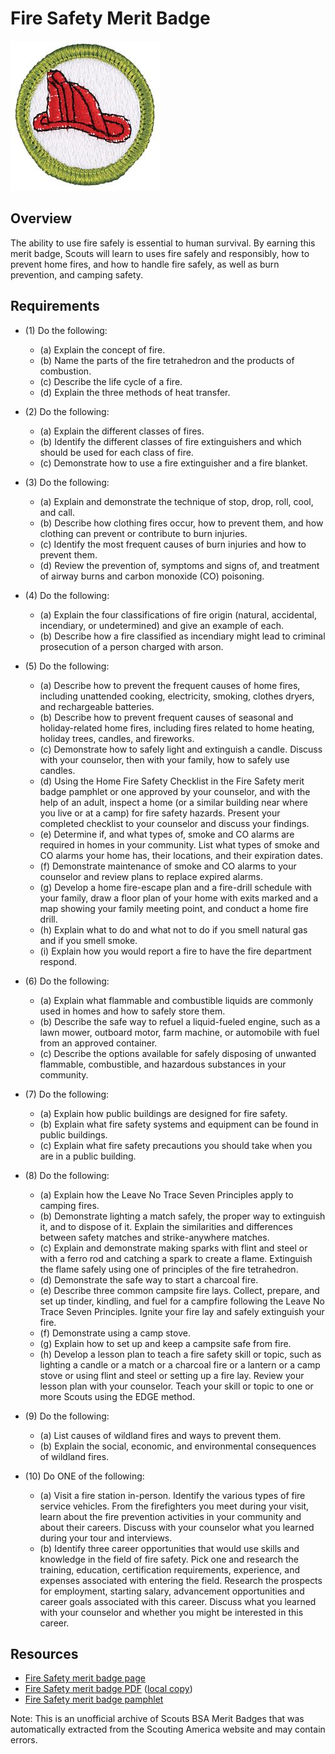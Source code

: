 

# Fire Safety Merit Badge

![Fire Safety Merit Badge](images/fire-safety-merit-badge.jpg)

## Overview



The ability to use fire safely is essential to human survival. By earning this merit badge, Scouts will learn to uses fire safely and responsibly, how to prevent home fires, and how to handle fire safely, as well as burn prevention, and camping safety.

## Requirements

* (1) Do the following:
    * (a) Explain the concept of fire.
    * (b) Name the parts of the fire tetrahedron and the products of combustion.
    * (c) Describe the life cycle of a fire.
    * (d) Explain the three methods of heat transfer.


* (2) Do the following:
    * (a) Explain the different classes of fires.
    * (b) Identify the different classes of fire extinguishers and which should be used for each class of fire.
    * (c) Demonstrate how to use a fire extinguisher and a fire blanket.


* (3) Do the following:
    * (a) Explain and demonstrate the technique of stop, drop, roll, cool, and call.
    * (b) Describe how clothing fires occur, how to prevent them, and how clothing can prevent or contribute to burn injuries.
    * (c) Identify the most frequent causes of burn injuries and how to prevent them.
    * (d) Review the prevention of, symptoms and signs of, and treatment of airway burns and carbon monoxide (CO) poisoning.


* (4) Do the following:
    * (a) Explain the four classifications of fire origin (natural, accidental, incendiary, or undetermined) and give an example of each.
    * (b) Describe how a fire classified as incendiary might lead to criminal prosecution of a person charged with arson.


* (5) Do the following:
    * (a) Describe how to prevent the frequent causes of home fires, including unattended cooking, electricity, smoking, clothes dryers, and rechargeable batteries.
    * (b) Describe how to prevent frequent causes of seasonal and holiday-related home fires, including fires related to home heating, holiday trees, candles, and fireworks.
    * (c) Demonstrate how to safely light and extinguish a candle. Discuss with your counselor, then with your family, how to safely use candles.
    * (d) Using the Home Fire Safety Checklist in the Fire Safety merit badge pamphlet or one approved by your counselor, and with the help of an adult, inspect a home (or a similar building near where you live or at a camp) for fire safety hazards. Present your completed checklist to your counselor and discuss your findings.
    * (e) Determine if, and what types of, smoke and CO alarms are required in homes in your community. List what types of smoke and CO alarms your home has, their locations, and their expiration dates.
    * (f) Demonstrate maintenance of smoke and CO alarms to your counselor and review plans to replace expired alarms.
    * (g) Develop a home fire-escape plan and a fire-drill schedule with your family, draw a floor plan of your home with exits marked and a map showing your family meeting point, and conduct a home fire drill.
    * (h) Explain what to do and what not to do if you smell natural gas and if you smell smoke.
    * (i) Explain how you would report a fire to have the fire department respond.


* (6) Do the following:
    * (a) Explain what flammable and combustible liquids are commonly used in homes and how to safely store them.
    * (b) Describe the safe way to refuel a liquid-fueled engine, such as a lawn mower, outboard motor, farm machine, or automobile with fuel from an approved container.
    * (c) Describe the options available for safely disposing of unwanted flammable, combustible, and hazardous substances in your community.


* (7) Do the following:
    * (a) Explain how public buildings are designed for fire safety.
    * (b) Explain what fire safety systems and equipment can be found in public buildings.
    * (c) Explain what fire safety precautions you should take when you are in a public building.


* (8) Do the following:
    * (a) Explain how the Leave No Trace Seven Principles apply to camping fires.
    * (b) Demonstrate lighting a match safely, the proper way to extinguish it, and to dispose of it. Explain the similarities and differences between safety matches and strike-anywhere matches.
    * (c) Explain and demonstrate making sparks with flint and steel or with a ferro rod and catching a spark to create a flame. Extinguish the flame safely using one of principles of the fire tetrahedron.
    * (d) Demonstrate the safe way to start a charcoal fire.
    * (e) Describe three common campsite fire lays. Collect, prepare, and set up tinder, kindling, and fuel for a campfire following the Leave No Trace Seven Principles. Ignite your fire lay and safely extinguish your fire.
    * (f) Demonstrate using a camp stove.
    * (g) Explain how to set up and keep a campsite safe from fire.
    * (h) Develop a lesson plan to teach a fire safety skill or topic, such as lighting a candle or a match or a charcoal fire or a lantern or a camp stove or using flint and steel or setting up a fire lay. Review your lesson plan with your counselor. Teach your skill or topic to one or more Scouts using the EDGE method.


* (9) Do the following:
    * (a) List causes of wildland fires and ways to prevent them.
    * (b) Explain the social, economic, and environmental consequences of wildland fires.


* (10) Do ONE of the following:
    * (a) Visit a fire station in-person. Identify the various types of fire service vehicles. From the firefighters you meet during your visit, learn about the fire prevention activities in your community and about their careers. Discuss with your counselor what you learned during your tour and interviews.
    * (b) Identify three career opportunities that would use skills and knowledge in the field of fire safety. Pick one and research the training, education, certification requirements, experience, and expenses associated with entering the field. Research the prospects for employment, starting salary, advancement opportunities and career goals associated with this career. Discuss what you learned with your counselor and whether you might be interested in this career.




## Resources

- [Fire Safety merit badge page](https://www.scouting.org/merit-badges/fire-safety/)
- [Fire Safety merit badge PDF](https://filestore.scouting.org/filestore/Merit_Badge_ReqandRes/Pamphlets/FireSafety_2024.pdf) ([local copy](files/fire-safety-merit-badge.pdf))
- [Fire Safety merit badge pamphlet](https://www.scoutshop.org/fire-safety-merit-badge-pamphlet-662386.html)

Note: This is an unofficial archive of Scouts BSA Merit Badges that was automatically extracted from the Scouting America website and may contain errors.